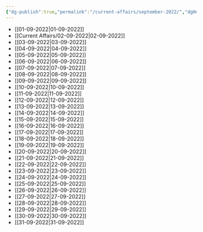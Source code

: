 ```yaml
---
{"dg-publish":true,"permalink":"/current-affairs/september-2022/","dgHomeLink":true,"dgPassFrontmatter":false}
---
```


- [[01-09-2022|01-09-2022]]
- [[Current Affairs/02-09-2022|02-09-2022]]
- [[03-09-2022|03-09-2022]]
- [[04-09-2022|04-09-2022]]
- [[05-09-2022|05-09-2022]]
- [[06-09-2022|06-09-2022]]
- [[07-09-2022|07-09-2022]]
- [[08-09-2022|08-09-2022]]
- [[09-09-2022|09-09-2022]]
- [[10-09-2022|10-09-2022]]
- [[11-09-2022|11-09-2022]]
- [[12-09-2022|12-09-2022]]
- [[13-09-2022|13-09-2022]]
- [[14-09-2022|14-09-2022]]
- [[15-09-2022|15-09-2022]]
- [[16-09-2022|16-09-2022]] 
- [[17-09-2022|17-09-2022]]
- [[18-09-2022|18-09-2022]]
- [[19-09-2022|19-09-2022]]
- [[20-09-2022|20-09-2022]]
- [[21-09-2022|21-09-2022]]
- [[22-09-2022|22-09-2022]]
- [[23-09-2022|23-09-2022]]
- [[24-09-2022|24-09-2022]]
- [[25-09-2022|25-09-2022]]
- [[26-09-2022|26-09-2022]]
- [[27-09-2022|27-09-2022]]
- [[28-09-2022|28-09-2022]]
- [[29-09-2022|29-09-2022]]
- [[30-09-2022|30-09-2022]]
- [[31-09-2022|31-09-2022]]

